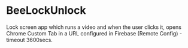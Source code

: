 # BeeLockUnlock

Lock screen app which runs a video and when the user clicks it, opens Chrome Custom Tab in a URL configured in Firebase (Remote Config) - timeout 3600secs.
